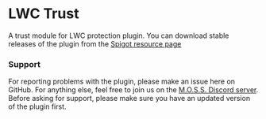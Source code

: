 # LWC Trust
A trust module for LWC protection plugin. You can download stable releases of the plugin from the [Spigot resource page](https://www.spigotmc.org/resources/lwc-trust.75580/)

### Support
For reporting problems with the plugin, please make an issue here on GitHub. For anything else, feel free to join us on the [M.O.S.S. Discord server](https://discord.gg/PHpuzZS). Before asking for support, please make sure you have an updated version of the plugin first.
